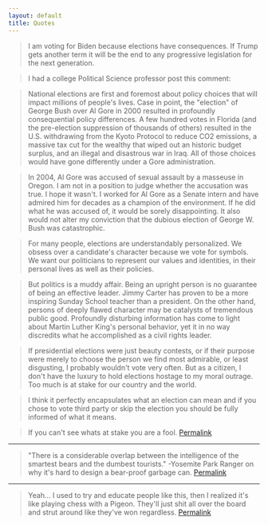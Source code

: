 ```yaml
---
layout: default
title: Quotes
---
```

>I am voting for Biden because elections have consequences. If Trump gets another term it will be the end to any progressive legislation for the next generation.

>I had a college Political Science professor post this comment:

>National elections are first and foremost about policy choices that will impact millions of people's lives. Case in point, the "election" of George Bush over Al Gore in 2000 resulted in profoundly consequential policy differences. A few hundred votes in Florida (and the pre-election suppression of thousands of others) resulted in the U.S. withdrawing from the Kyoto Protocol to reduce CO2 emissions, a massive tax cut for the wealthy that wiped out an historic budget surplus, and an illegal and disastrous war in Iraq. All of those choices would have gone differently under a Gore administration.

>In 2004, Al Gore was accused of sexual assault by a masseuse in Oregon. I am not in a position to judge whether the accusation was true. I hope it wasn't. I worked for Al Gore as a Senate intern and have admired him for decades as a champion of the environment. If he did what he was accused of, it would be sorely disappointing. It also would not alter my conviction that the dubious election of George W. Bush was catastrophic.

>For many people, elections are understandably personalized. We obsess over a candidate's character because we vote for symbols. We want our politicians to represent our values and identities, in their personal lives as well as their policies.

>But politics is a muddy affair. Being an upright person is no guarantee of being an effective leader. Jimmy Carter has proven to be a more inspiring Sunday School teacher than a president. On the other hand, persons of deeply flawed character may be catalysts of tremendous public good. Profoundly disturbing information has come to light about Martin Luther King's personal behavior, yet it in no way discredits what he accomplished as a civil rights leader.

>If presidential elections were just beauty contests, or if their purpose were merely to choose the person we find most admirable, or least disgusting, I probably wouldn't vote very often. But as a citizen, I don't have the luxury to hold elections hostage to my moral outrage. Too much is at stake for our country and the world.

>I think it perfectly encapsulates what an election can mean and if you chose to vote third party or skip the election you should be fully informed of what it means.

>If you can't see whats at stake you are a fool. [Permalink](https://www.reddit.com/r/GamerGhazi/comments/gacx1x/womens_groups_go_silent_on_biden_assault/fozma17/)
---
>"There is a considerable overlap between the intelligence of the smartest bears and the dumbest tourists." -Yosemite Park Ranger on why it's hard to design a bear-proof garbage can. [Permalink](https://www.reddit.com/r/AskReddit/comments/gk8t35/george_carlin_said_think_of_how_stupid_the/fqpz3yi/)
---
>Yeah... I used to try and educate people like this, then I realized it's like playing chess with a Pigeon. They'll just shit all over the board and strut around like they've won regardless. [Permalink](https://www.reddit.com/r/AskReddit/comments/gk8t35/george_carlin_said_think_of_how_stupid_the/fqq6vh0/)
